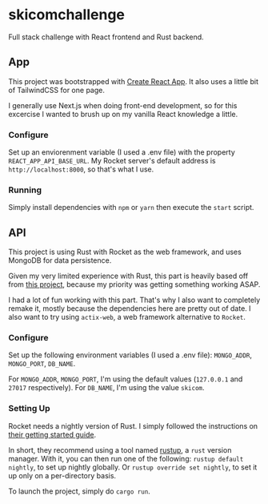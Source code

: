 # skicomchallenge

Full stack challenge with React frontend and Rust backend.

## App

This project was bootstrapped with [Create React App](https://github.com/facebook/create-react-app).
It also uses a little bit of TailwindCSS for one page.

I generally use Next.js when doing front-end development, so for this excercise I wanted to brush up on my vanilla React knowledge a little.

### Configure

Set up an enviorenment variable (I used a .env file) with the property `REACT_APP_API_BASE_URL`. My Rocket server's default address is `http://localhost:8000`, so that's what I use.

### Running

Simply install dependencies with `npm` or `yarn` then execute the `start` script.

## API

This project is using Rust with Rocket as the web framework, and uses MongoDB for data persistence.

Given my very limited experience with Rust, this part is heavily based off from [this project](https://github.com/louis030195/rustlang-rocket-mongodb), because my priority was getting something working ASAP.

I had a lot of fun working with this part. That's why I also want to completely remake it, mostly because the dependencies here are pretty out of date. I also want to try using `actix-web`, a web framework alternative to `Rocket`.

### Configure

Set up the following environment variables (I used a .env file):
`MONGO_ADDR`, `MONGO_PORT`, `DB_NAME`.

For `MONGO_ADDR`, `MONGO_PORT`, I'm using the default values (`127.0.0.1` and `27017` respectively).
For `DB_NAME`, I'm using the value `skicom`.

### Setting Up

Rocket needs a nightly version of Rust. I simply followed the instructions on [their getting started guide](https://rocket.rs/v0.4/guide/getting-started/#installing-rust).

In short, they recommend using a tool named [rustup](https://rustup.rs/), a `rust` version manager.
With it, you can then run one of the following:
`rustup default nightly`, to set up nightly globally.
Or `rustup override set nightly`, to set it up only on a per-directory basis.

To launch the project, simply do `cargo run`.
